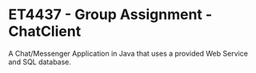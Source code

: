 # ET4437 - Group Assignment - ChatClient
A Chat/Messenger Application in Java that uses a provided Web Service and SQL database.

